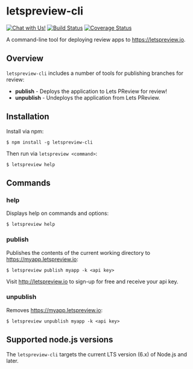 # letspreview-cli

[![Chat with Us!](https://badges.gitter.im/salte-io/letspreview-cli.svg)](https://gitter.im/salte-io/letspreview-cli?utm_source=badge&utm_medium=badge&utm_campaign=pr-badge)
[![Build Status](https://travis-ci.org/salte-io/letspreview-cli.svg?branch=master)](https://travis-ci.org/salte-io/letspreview-cli)
[![Coverage Status](https://coveralls.io/repos/github/salte-io/letspreview-cli/badge.svg?branch=master)](https://coveralls.io/github/salte-io/letspreview-cli?branch=master)

A command-line tool for deploying review apps to https://letspreview.io.

## Overview

`letspreview-cli` includes a number of tools for publishing branches for review:

  * __publish__ - Deploys the application to Lets PReview for review!
  * __unpublish__	- Undeploys the application from Lets PReview.

## Installation

Install via npm:

    $ npm install -g letspreview-cli

Then run via `letspreview <command>`:

    $ letspreview help

## Commands

### help

Displays help on commands and options:

    $ letspreview help

### publish

Publishes the contents of the current working directory to https://myapp.letspreview.io:

    $ letspreview publish myapp -k <api key>

Visit http://letspreview.io to sign-up for free and receive your api key.

### unpublish

Removes https://myapp.letspreview.io:

    $ letspreview unpublish myapp -k <api key>

## Supported node.js versions

The `letspreview-cli` targets the current LTS version (6.x) of Node.js and later.
